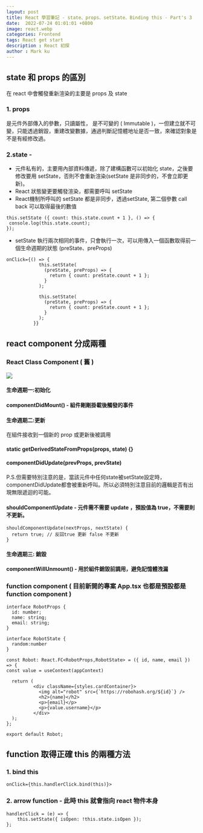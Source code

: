 ```yaml
---
layout: post
title: React 學習筆記 - state、props、setState、Binding this - Part's 3
date:  2022-07-24 01:01:01 +0800
image: react.webp
categories: Frontend
tags: React get start
description : React 初探
author : Mark ku
---
```


## state 和 props 的區別 
在 react  中會觸發重新渲染的主要是 props 及 state 

### 1. props
是元件外部傳入的參數，只讀屬性， 是不可變的 ( Immutable )，一但建立就不可變，只能透過銷毀，重建改變數據，通過判斷記憶體地址是否一致，來確認對象是不是有經修改過。  

### 2.state - 
* 元件私有的，主要用內部資料傳遞，除了建構函數可以初始化 state，之後要修改要用 setState，否則不會重新渲染(setState 是非同步的，不會立即更新)。  
* React 狀態變更要觸發渲染，都需要呼叫 setState
* React機制所呼叫的 setState 都是非同步，透過setState, 第二個參數 call back 可以取得最後的數值

```
this.setState ({ count: this.state.count + 1 }, () => {
 console.log(this.state.count);  
});
```
* setState 執行兩次相同的事件，只會執行一次，可以用傳入一個函數取得前一個生命週期的狀態 (preState、preProps)

```
onClick={() => {
            this.setState(
              (preState, preProps) => {
                return { count: preState.count + 1 };
              }              
            );

            this.setState(
              (preState, preProps) => {
                return { count: preState.count + 1 };
              }             
            );            
          }}
```

## react component 分成兩種
### React Class Component ( 舊 ) 
![](https://i.imgur.com/lgWfIZe.png)

#### 生命週期一:初始化
#### componentDidMount() - 組件剛剛掛載後觸發的事件
#### 生命週期二:更新
在組件接收到一個新的 prop 或更新後被調用  
#### static getDerivedStateFromProps(props, state) {} 
#### componentDidUpdate(prevProps, prevState) 
P.S.但需要特別注意的是，當該元件中任何state被setState設定時，componentDidUpdate都會被重新呼叫。所以必須特別注意目前的邏輯是否有出現無限遞迴的可能。  

#### shouldComponentUpdate - 元件需不需要 update ，預設值為 true，不需要則不更新。
```
shouldComponentUpdate(nextProps, nextState) {
  return true; // 反回true 更新 false 不更新
}
```
#### 生命週期三: 銷毀 

#### componentWillUnmount() - 用於組件銷毀前調用，避免記憶體洩漏

### function component ( 目前新開的專案 App.tsx 也都是預設都是 function component )

```
interface RobotProps {
  id: number;
  name: string;
  email: string;
}

interface RobotState {
  random:number
}

const Robot: React.FC<RobotProps,RobotState> = ({ id, name, email }) => {
const value = useContext(appContext)

  return (        
          <div className={styles.cardContainer}>
            <img alt="robot" src={`https://robohash.org/${id}`} />
            <h2>{name}</h2>
            <p>{email}</p>
            <p>{value.username}</p>
          </div>            
  );
};

export default Robot;
```

## function 取得正確 this  的兩種方法

### 1. bind this 
```
onClick={this.handlerClick.bind(this)}>
```
### 2. arrow function - 此時 this 就會指向 react 物件本身
```
handlerClick = (e) => {
    this.setState({ isOpen: !this.state.isOpen });
};
```
